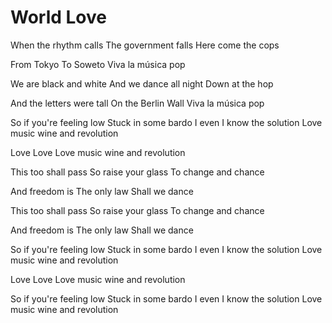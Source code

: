 # World Love

When the rhythm calls
The government falls
Here come the cops

From Tokyo
To Soweto
Viva la música pop

We are black and white
And we dance all night
Down at the hop

And the letters were tall
On the Berlin Wall
Viva la música pop

So if you're feeling low
Stuck in some bardo
I even I know the solution
Love music wine and revolution

Love
Love
Love music wine and revolution

This too shall pass
So raise your glass
To change and chance

And freedom is
The only law
Shall we dance

This too shall pass
So raise your glass
To change and chance

And freedom is
The only law
Shall we dance

So if you're feeling low
Stuck in some bardo
I even I know the solution
Love music wine and revolution

Love
Love
Love music wine and revolution

So if you're feeling low
Stuck in some bardo
I even I know the solution
Love music wine and revolution
